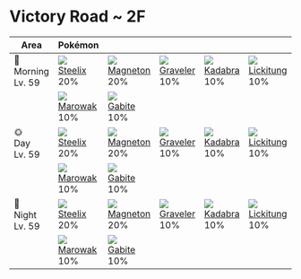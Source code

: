 # Victory Road ~ 2F

Area                   | Pokémon                        | &nbsp;                          | &nbsp;                          | &nbsp;                         | &nbsp;                           | &nbsp;                        | 
---                    | ---                            | ---                             | ---                             | ---                            | ---                              | ---                           | 
🌅<br>Morning<br>Lv. 59 | ![][208]<br> [Steelix]<br> 20% | ![][082]<br> [Magneton]<br> 20% | ![][075]<br> [Graveler]<br> 10% | ![][064]<br> [Kadabra]<br> 10% | ![][108]<br> [Lickitung]<br> 10% | ![][042]<br> [Golbat]<br> 10% | 
&nbsp;                 | ![][105]<br> [Marowak]<br> 10% | ![][444]<br> [Gabite]<br> 10%   | &nbsp;                          | &nbsp;                         | &nbsp;                           | &nbsp;                        | 
🌞<br>Day<br>Lv. 59     | ![][208]<br> [Steelix]<br> 20% | ![][082]<br> [Magneton]<br> 20% | ![][075]<br> [Graveler]<br> 10% | ![][064]<br> [Kadabra]<br> 10% | ![][108]<br> [Lickitung]<br> 10% | ![][042]<br> [Golbat]<br> 10% | 
&nbsp;                 | ![][105]<br> [Marowak]<br> 10% | ![][444]<br> [Gabite]<br> 10%   | &nbsp;                          | &nbsp;                         | &nbsp;                           | &nbsp;                        | 
🌙<br>Night<br>Lv. 59   | ![][208]<br> [Steelix]<br> 20% | ![][082]<br> [Magneton]<br> 20% | ![][075]<br> [Graveler]<br> 10% | ![][064]<br> [Kadabra]<br> 10% | ![][108]<br> [Lickitung]<br> 10% | ![][042]<br> [Golbat]<br> 10% | 
&nbsp;                 | ![][105]<br> [Marowak]<br> 10% | ![][444]<br> [Gabite]<br> 10%   | &nbsp;                          | &nbsp;                         | &nbsp;                           | &nbsp;                        | 

[Golbat]: ../../pokemon_changes/042/
[Kadabra]: ../../pokemon_changes/064/
[Graveler]: ../../pokemon_changes/075/
[Magneton]: ../../pokemon_changes/082/
[Marowak]: ../../pokemon_changes/105/
[Lickitung]: ../../pokemon_changes/108/
[Steelix]: ../../pokemon_changes/208/
[Gabite]: ../../pokemon_changes/444/
[042]: ../img/pokemon/042.png
[064]: ../img/pokemon/064.png
[075]: ../img/pokemon/075.png
[082]: ../img/pokemon/082.png
[105]: ../img/pokemon/105.png
[108]: ../img/pokemon/108.png
[208]: ../img/pokemon/208.png
[444]: ../img/pokemon/444.png
